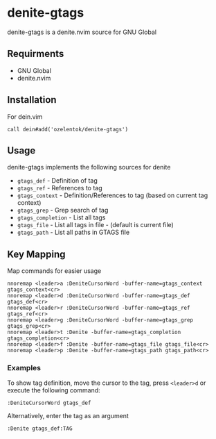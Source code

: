 # denite-gtags #
denite-gtags is a denite.nvim source for GNU Global

## Requirments ##
- GNU Global
- denite.nvim

## Installation ##

For dein.vim
```vim
call dein#add('ozelentok/denite-gtags')
```

## Usage ##
denite-gtags implements the following sources for denite

- `gtags_def` - Definition of tag
- `gtags_ref` - References to tag
- `gtags_context` - Definition/References to tag (based on current tag context)
- `gtags_grep` - Grep search of tag
- `gtags_completion` - List all tags
- `gtags_file` - List all tags in file - (default is current file)
- `gtags_path` - List all paths in GTAGS file

## Key Mapping ##
Map commands for easier usage
```vim
nnoremap <leader>a :DeniteCursorWord -buffer-name=gtags_context gtags_context<cr>
nnoremap <leader>d :DeniteCursorWord -buffer-name=gtags_def gtags_def<cr>
nnoremap <leader>r :DeniteCursorWord -buffer-name=gtags_ref gtags_ref<cr>
nnoremap <leader>g :DeniteCursorWord -buffer-name=gtags_grep gtags_grep<cr>
nnoremap <leader>t :Denite -buffer-name=gtags_completion gtags_completion<cr>
nnoremap <leader>f :Denite -buffer-name=gtags_file gtags_file<cr>
nnoremap <leader>p :Denite -buffer-name=gtags_path gtags_path<cr>
```
### Examples ###

To show tag definition, move the cursor to the tag, press `<leader>d` or execute the following command:
```vim
:DeniteCursorWord gtags_def
```

Alternatively, enter the tag as an argument
```vim
:Denite gtags_def:TAG
```
